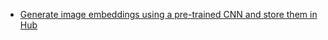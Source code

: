 - [Generate image embeddings using a pre-trained CNN and store them in Hub](https://www.activeloop.ai/resources/generate-image-embeddings-using-a-pre-trained-cnn-and-store-them-in-hub/?utm_source=pocket_saves)